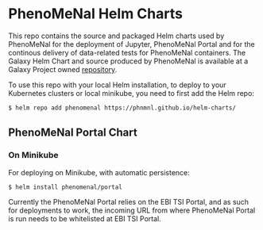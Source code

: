 # PhenoMeNal Helm Charts

This repo contains the source and packaged Helm charts used by PhenoMeNal for the deployment of Jupyter, PhenoMeNal Portal and for the continous delivery of data-related tests for PhenoMeNal containers. The Galaxy Helm Chart and source produced by PhenoMeNal is available at a Galaxy Project owned [repository](https://github.com/galaxyproject/galaxy-kubernetes).

To use this repo with your local Helm installation, to deploy to your Kubernetes clusters or local minikube, you need to first add the Helm repo:

```bash
$ helm repo add phenomenal https://phnmnl.github.io/helm-charts/
```

## PhenoMeNal Portal Chart

### On Minikube

For deploying on Minikube, with automatic persistence:

```
$ helm install phenomenal/portal
```

Currently the PhenoMeNal Portal relies on the EBI TSI Portal, and as such for deployments to work, the incoming URL from where PhenoMeNal Portal is run needs to be whitelisted at EBI TSI Portal.

